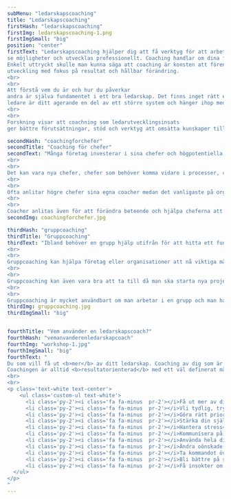 ```yaml
---
subMenu: "ledarskapscoaching"
title: "Ledarskapscoaching"
firstHash: "ledarskapscoaching"
firstImg: ledarskapscoaching-1.png
firstImgSmall: "big"
position: "center"
firstText: "Ledarskapscoaching hjälper dig att få verktyg för att arbeta målfokuserat,
se möjligheter och utvecklas professionellt. Coaching handlar om dina framtida möjligheter och drivkrafter.
Enkelt uttryckt skulle man kunna säga att coaching är konsten att förenkla och främja individers och organisationers
utveckling med fokus på resultat och hållbar förändring.
<br>
<br>
Att förstå vem du är och hur du påverkar
andra är själva fundamentet i ett bra ledarskap. Det finns inget rätt eller fel. En ledarstil som fungerar för en person, fungerar inte alls för en annan. Det innebär att din ledarstil är unik för dig och bygger på den du är. Ledarskapscoachen ser dig ur ett systemisk helhetsperspektiv. Som
ledare är ditt agerande en del av ett större system och hänger ihop med andra delar.
<br>
<br>
Forskning visar att coachning som ledarutvecklingsinsats
ger bättre förutsättningar, stöd och verktyg att omsätta kunskaper till den egna verkligheten."

secondHash: "coachingforchefer"
secondTitle: "Coaching för chefer"
secondText: "Många företag investerar i sina chefer och högpotentiella medarbetare genom att anlita ledarskapscoacher.
<br>
<br>
Det kan vara nya chefer, chefer som behöver komma vidare i processer, chefer som behöver lära sig att anpassa sin ledarstil efter behov, chefer som behöver förbättra relationer till medarbetare, chefer som stå inför större utmaningar och högre roller eller andra situationer då cheferna behöver utveckla och använda sin fulla potential.
<br>
<br>
Ofta anlitar högre chefer sina egna coacher medan det vanligaste på organisationsnivå är att använda coacher till sina chefer som en del av sitt ledarutvecklingsprogram.
<br>
<br>
Coacher anlitas även för att förändra beteende och hjälpa cheferna att hantera konflikter."
secondImg: coachingforchefer.jpg

thirdHash: "gruppcoaching"
thirdTitle: "Gruppcoaching"
thirdText: "Ibland behöver en grupp hjälp utifrån för att hitta ett fungerande sätt att arbeta tillsammans. Det kan handla om en helt ny grupp som behöver komma fram till hur de ska ha det tillsammans och sätta normer, eller en grupp som arbetat tillsammans länge och behöver navigera i sina inbördes relationer, sin kommunikation, hur de organiserar sitt gemensamma uppdrag eller öka sin effektivitet och prestation tillsammans.
<br>
<br>
Gruppcoaching kan hjälpa företag eller organisationer att nå viktiga mål.
<br>
<br>
Gruppcoaching kan även vara bra att ta till då man ska starta nya projekt, där hela gruppen kan vara med och utveckla projektet och komma fram till dess målsättningar och hur man ska göra för att nå dit.
<br>
<br>
Gruppcoaching är mycket användbart om man arbetar i en grupp och man har fastnat eller stagnerat. Det kan hjälpa till att lösa de problem som gruppen har fastnat i. Gruppen kommer som helhet utvecklas i takt med att lösningar låses upp. Även i ett syfte att enbart utveckla en grupp så är gruppcoaching mycket användbart. Framförallt är det stärkande för gruppen men även för individen och på det sätt som de kan bidra till gruppen."
thirdImg: gruppcoaching.jpg
thirdImgSmall: "big"


fourthTitle: "Vem använder en ledarskapscoach?"
fourthHash: "vemanvanderenledarskapcoach"
fourthImg: "workshop-1.jpg"
fourthImgSmall: "big"
fourthText: "
Du som vill få ut <b>mer</b> av ditt ledarskap. Coaching av dig som är beredd att investera för att utvecklas.
Coachingen är alltid <b>resultatorienterad</b> med ett väl definerat mål.
<br>
<br>
<p class='text-white text-center'>
    <ul class='custom-ul text-white'>
      <li class='py-2'><i class='fa fa-minus  pr-2'></i>Få ut mer av ditt ledarskap</li>
      <li class='py-2'><i class='fa fa-minus  pr-2'></i>Vli tydlig, trygg och fpå kontroll över ditt ledarskap</li>
      <li class='py-2'><i class='fa fa-minus  pr-2'></i>Göra rätt prioriteringar</li>
      <li class='py-2'><i class='fa fa-minus  pr-2'></i>Stärka din självkänsla och självförtroende</li>
      <li class='py-2'><i class='fa fa-minus  pr-2'></i>Hantera stress</li>
      <li class='py-2'><i class='fa fa-minus  pr-2'></i>Kommunisera på rätt nivå</li>
      <li class='py-2'><i class='fa fa-minus  pr-2'></i>Använda hela din potential</li>
      <li class='py-2'><i class='fa fa-minus  pr-2'></i>Ändra oönskade beteenden (ex kontroll och prestationsångest)</li>
      <li class='py-2'><i class='fa fa-minus  pr-2'></i>Ta kommandot över dina rädsloar</li>
      <li class='py-2'><i class='fa fa-minus  pr-2'></i>Bli bättre på strategisk planering</li>
      <li class='py-2'><i class='fa fa-minus  pr-2'></i>Få insokter om styrkor och drivkrafter </li>
  </ul>
</p>
"
---
```


